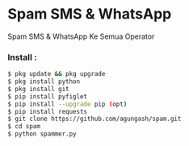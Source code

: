 # Spam SMS & WhatsApp
Spam SMS & WhatsApp Ke Semua Operator

### Install :
````bash
$ pkg update && pkg upgrade 
$ pkg install python
$ pkg install git 
$ pip install pyfiglet
$ pip install --upgrade pip (opt)
$ pip install requests
$ git clone https://github.com/agungash/spam.git
$ cd spam
$ python spammer.py
````